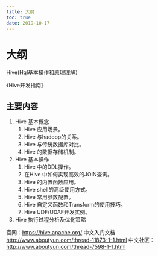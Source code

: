 ```yaml
---
title: 大纲
toc: true
date: 2019-10-17
---
```

# 大纲

Hive(Hql基本操作和原理理解）

《Hive开发指南》


## 主要内容

1. Hive 基本概念
   1. Hive 应用场景。
   2. Hive 与hadoop的关系。
   3. Hive 与传统数据库对比。
   4. Hive 的数据存储机制。
2. Hive 基本操作
   1. Hive 中的DDL操作。
   2. 在Hive 中如何实现高效的JOIN查询。
   3. Hive 的内置函数应用。
   4. Hive shell的高级使用方式。
   5. Hive 常用参数配置。
   6. Hive 自定义函数和Transform的使用技巧。
   7. Hive UDF/UDAF开发实例。
3. Hive 执行过程分析及优化策略

官网：<https://hive.apache.org/>
中文入门文档：<http://www.aboutyun.com/thread-11873-1-1.html>
中文社区：<http://www.aboutyun.com/thread-7598-1-1.html>
